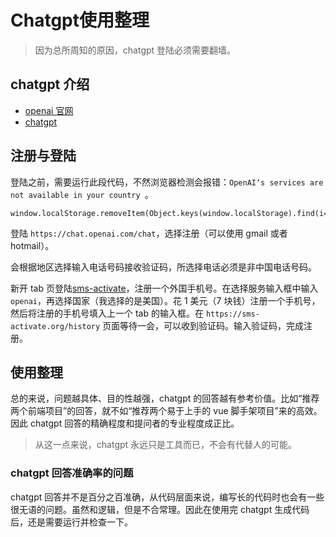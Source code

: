 # Chatgpt使用整理
> 因为总所周知的原因，chatgpt 登陆必须需要翻墙。
## chatgpt 介绍

- [openai 官网](https://openai.com/)
- [chatgpt](https://chat.openai.com/chat)

## 注册与登陆

登陆之前，需要运行此段代码，不然浏览器检测会报错：`OpenAI‘s services are not available in your country `。

```
window.localStorage.removeItem(Object.keys(window.localStorage).find(i=>i.startsWith('@@auth0spajs')))
```

登陆 `https://chat.openai.com/chat`，选择注册（可以使用 gmail 或者 hotmail）。

会根据地区选择输入电话号码接收验证码，所选择电话必须是非中国电话号码。

新开 tab 页登陆[sms-activate](https://sms-activate.org/)，注册一个外国手机号。在选择服务输入框中输入 `openai`，再选择国家（我选择的是美国）。花 1 美元（7 块钱）注册一个手机号，然后将注册的手机号填入上一个 tab 的输入框。在 `https://sms-activate.org/history` 页面等待一会，可以收到验证码。输入验证码，完成注册。


## 使用整理

总的来说，问题越具体、目的性越强，chatgpt 的回答越有参考价值。比如“推荐两个前端项目”的回答，就不如“推荐两个易于上手的 vue 脚手架项目”来的高效。因此 chatgpt 回答的精确程度和提问者的专业程度成正比。

> 从这一点来说，chatgpt 永远只是工具而已，不会有代替人的可能。

### chatgpt 回答准确率的问题

chatgpt 回答并不是百分之百准确，从代码层面来说，编写长的代码时也会有一些很无语的问题。虽然和逻辑，但是不合常理。因此在使用完 chatgpt 生成代码后，还是需要运行并检查一下。